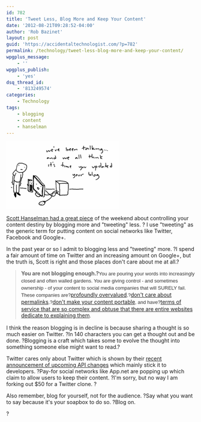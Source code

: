 ```yaml
---
id: 782
title: 'Tweet Less, Blog More and Keep Your Content'
date: '2012-08-21T09:28:52-04:00'
author: 'Rob Bazinet'
layout: post
guid: 'https://accidentaltechnologist.com/?p=782'
permalink: /technology/tweet-less-blog-more-and-keep-your-content/
wpgplus_message:
    - ''
wpgplus_publish:
    - 'yes'
dsq_thread_id:
    - '813249574'
categories:
    - Technology
tags:
    - blogging
    - content
    - hanselman
---
```


![Update your blog](/assets/img/2012/08/update-your-blog.gif "update-your-blog.gif")

[Scott Hanselman had a great piece](http://www.hanselman.com/blog/YourWordsAreWasted.aspx) of the weekend about controlling your content destiny by blogging more and "tweeting" less. ? I use "tweeting" as the generic term for putting content on social networks like Twitter, Facebook and Google+.

In the past year or so I admit to blogging less and "tweeting" more. ?I spend a fair amount of time on Twitter and an increasing amount on Google+, but the truth is, Scott is right and those places don't care about me at all.?

> **You are not blogging enough.?**<span style="color: #333333; font-family: Arial, Helvetica, sans-serif; font-size: 13px; line-height: 19px; text-align: left;">You are pouring your words into increasingly closed and often walled gardens. You are giving control - and sometimes ownership - of your content to social media companies that will SURELY fail. These companies are?</span>[profoundly overvalued](http://www.bloomberg.com/news/2012-05-11/facebook-ipo-overvalued-at-96-billion-in-global-investors-poll.html)<span style="color: #333333; font-family: Arial, Helvetica, sans-serif; font-size: 13px; line-height: 19px; text-align: left;">,?</span>[don't care about permalinks](http://www.hanselman.com/blog/GooglePlusOffersASophiesChoiceToEarlyAdoptersOfGoogleAppsViaAnIncompleteTakeoutMigrationTool.aspx)<span style="color: #333333; font-family: Arial, Helvetica, sans-serif; font-size: 13px; line-height: 19px; text-align: left;">,?</span>[don't make your content portable](http://www.hanselman.com/blog/GooglePlusOffersASophiesChoiceToEarlyAdoptersOfGoogleAppsViaAnIncompleteTakeoutMigrationTool.aspx)<span style="color: #333333; font-family: Arial, Helvetica, sans-serif; font-size: 13px; line-height: 19px; text-align: left;">, and have?</span>[terms of service that are so complex and obtuse that there are entire websites dedicate to explaining them](http://tos-dr.info/)<span style="color: #333333; font-family: Arial, Helvetica, sans-serif; font-size: 13px; line-height: 19px; text-align: left;">.</span>

I think the reason blogging is in decline is because sharing a thought is so much easier on Twitter. ?In 140 characters you can get a thought out and be done. ?Blogging is a craft which takes some to evolve the thought into something someone else might want to read.?

Twitter cares only about Twitter which is shown by their [recent announcement of upcoming API changes](https://dev.twitter.com/blog/changes-coming-to-twitter-api) which mainly stick it to developers. ?Pay-for social networks like App.net are popping up which claim to allow users to keep their content. ?I'm sorry, but no way I am forking out $50 for a Twitter clone. ?

Also remember, blog for yourself, not for the audience. ?Say what you want to say because it's your soapbox to do so. ?Blog on.

?